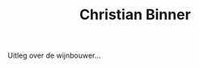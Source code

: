 ﻿---
title: Christian Binner
huis:  Domaine Binner
dept:  Haut-Rhin
regio: Alsace
photo: binner.jpg
layout: wijnhuis

wijnen:
    - naam:  Les Saveurs'12
      ref:   Als 1202
      app:   A.O.C. Alsace
      type:  Blanc sec
      cep:   Cépages Alsaciens
      prijs: €8.95

    - naam:  Riesling Ammerschwihr'08
      ref:   Als 0801
      app:   A.O.C. Alsace
      type:  Blanc sec
      cep:   Riesling
      prijs: €11.07

    - naam:  
      ref:   
      app:   
      type:  
      cep:   
      prijs: 

    - naam:  
      ref:   
      app:  
      type:  
      cep:   
      prijs: 
      opm:   

    - naam:   
      ref:   
      app:   
      type:  
      cep:   
      prijs: 

---
Uitleg over de wijnbouwer...
